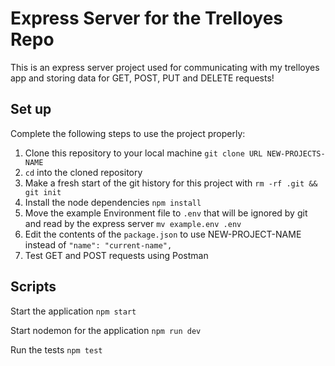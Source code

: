 # Express Server for the Trelloyes Repo

This is an express server project used for communicating with my trelloyes app and storing data for GET, POST, PUT and DELETE requests!

## Set up

Complete the following steps to use the project properly:

1. Clone this repository to your local machine `git clone URL NEW-PROJECTS-NAME`
2. `cd` into the cloned repository
3. Make a fresh start of the git history for this project with `rm -rf .git && git init`
4. Install the node dependencies `npm install`
5. Move the example Environment file to `.env` that will be ignored by git and read by the express server `mv example.env .env`
6. Edit the contents of the `package.json` to use NEW-PROJECT-NAME instead of `"name": "current-name",`
7. Test GET and POST requests using Postman

## Scripts

Start the application `npm start`

Start nodemon for the application `npm run dev`

Run the tests `npm test`

